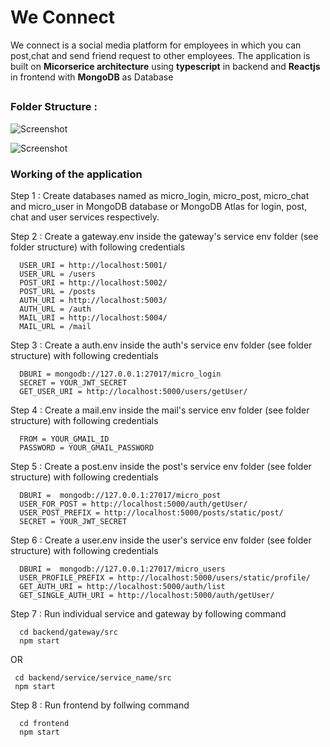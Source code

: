 # We Connect
We connect is a social media platform for employees in which you can post,chat and send friend request to other employees.
The application is built on **Micorserice architecture** using **typescript** in backend and **Reactjs** in frontend with **MongoDB** as Database
##

### Folder Structure :

![Screenshot](https://github.com/imyogeshgaur/social-app-micro/blob/master/screenshots/Screenshot%20(90).png)

![Screenshot](https://github.com/imyogeshgaur/social-app-micro/blob/master/screenshots/Screenshot%20(91).png)

### Working of the application
Step 1 : Create databases named as micro_login, micro_post, micro_chat and micro_user in MongoDB database or MongoDB Atlas for login, post, chat and user services respectively.

Step 2 : Create a gateway.env inside the gateway's service env folder (see folder structure) with following credentials
  ```
    USER_URI = http://localhost:5001/
    USER_URL = /users
    POST_URI = http://localhost:5002/
    POST_URL = /posts
    AUTH_URI = http://localhost:5003/
    AUTH_URL = /auth
    MAIL_URI = http://localhost:5004/
    MAIL_URL = /mail
  ```
Step 3 : Create a auth.env inside the auth's service env folder (see folder structure) with following credentials
```
  DBURI = mongodb://127.0.0.1:27017/micro_login
  SECRET = YOUR_JWT_SECRET
  GET_USER_URI = http://localhost:5000/users/getUser/
```
Step 4 : Create a mail.env inside the mail's service env folder (see folder structure) with following credentials
```
  FROM = YOUR_GMAIL_ID
  PASSWORD = YOUR_GMAIL_PASSWORD
```
Step 5 : Create a post.env inside the post's service env folder (see folder structure) with following credentials
```
  DBURI =  mongodb://127.0.0.1:27017/micro_post
  USER_FOR_POST = http://localhost:5000/auth/getUser/
  USER_POST_PREFIX = http://localhost:5000/posts/static/post/
  SECRET = YOUR_JWT_SECRET
```
Step 6 : Create a user.env inside the user's service env folder (see folder structure) with following credentials
```
  DBURI =  mongodb://127.0.0.1:27017/micro_users
  USER_PROFILE_PREFIX = http://localhost:5000/users/static/profile/
  GET_AUTH_URI = http://localhost:5000/auth/list
  GET_SINGLE_AUTH_URI = http://localhost:5000/auth/getUser/
```
Step 7 : Run individual service and gateway by following command
```
  cd backend/gateway/src
  npm start
```
OR

```
 cd backend/service/service_name/src
 npm start
```
Step 8 : Run frontend by follwing command
```
  cd frontend
  npm start
```
